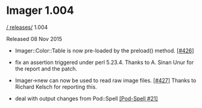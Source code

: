 # Imager 1.004

[ / ](..) [releases/](./) 1.004

Released 08 Nov 2015

 - Imager::Color::Table is now pre-loaded by the preload() method. [[#426]](https://github.com/tonycoz/imager/issues/426)

 - fix an assertion triggered under perl 5.23.4. Thanks to A. Sinan Unur for the report and the patch.

 - Imager->new can now be used to read raw image files. [[#427]](https://github.com/tonycoz/imager/issues/427) Thanks to Richard Kelsch for reporting this.

 - deal with output changes from Pod::Spell [[Pod-Spell #21]](https://github.com/perl-pod/Pod-Spell/issues/21)